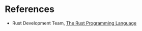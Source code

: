 # References

* Rust Development Team, [The Rust Programming Language](https://doc.rust-lang.org/book/)
